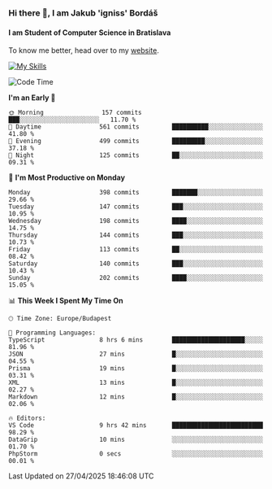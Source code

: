 ### Hi there 👋, I am Jakub 'igniss' Bordáš

#### I am Student of Computer Science in Bratislava
To know me better, head over to my [website](https://bordas.sk).

[![My Skills](https://skillicons.dev/icons?i=js,typescript,html,css,figma,svelte,vue,next,postgresql,nest,express,nodejs)](https://bordas.sk)


<!--START_SECTION:waka-->
![Code Time](http://img.shields.io/badge/Code%20Time-1%2C861%20hrs%2015%20mins-blue)

**I'm an Early 🐤** 

```text
🌞 Morning                157 commits         ███░░░░░░░░░░░░░░░░░░░░░░   11.70 % 
🌆 Daytime                561 commits         ██████████░░░░░░░░░░░░░░░   41.80 % 
🌃 Evening                499 commits         █████████░░░░░░░░░░░░░░░░   37.18 % 
🌙 Night                  125 commits         ██░░░░░░░░░░░░░░░░░░░░░░░   09.31 % 
```
📅 **I'm Most Productive on Monday** 

```text
Monday                   398 commits         ███████░░░░░░░░░░░░░░░░░░   29.66 % 
Tuesday                  147 commits         ███░░░░░░░░░░░░░░░░░░░░░░   10.95 % 
Wednesday                198 commits         ████░░░░░░░░░░░░░░░░░░░░░   14.75 % 
Thursday                 144 commits         ███░░░░░░░░░░░░░░░░░░░░░░   10.73 % 
Friday                   113 commits         ██░░░░░░░░░░░░░░░░░░░░░░░   08.42 % 
Saturday                 140 commits         ███░░░░░░░░░░░░░░░░░░░░░░   10.43 % 
Sunday                   202 commits         ████░░░░░░░░░░░░░░░░░░░░░   15.05 % 
```


📊 **This Week I Spent My Time On** 

```text
🕑︎ Time Zone: Europe/Budapest

💬 Programming Languages: 
TypeScript               8 hrs 6 mins        ████████████████████░░░░░   81.96 % 
JSON                     27 mins             █░░░░░░░░░░░░░░░░░░░░░░░░   04.55 % 
Prisma                   19 mins             █░░░░░░░░░░░░░░░░░░░░░░░░   03.31 % 
XML                      13 mins             █░░░░░░░░░░░░░░░░░░░░░░░░   02.27 % 
Markdown                 12 mins             █░░░░░░░░░░░░░░░░░░░░░░░░   02.06 % 

🔥 Editors: 
VS Code                  9 hrs 42 mins       █████████████████████████   98.29 % 
DataGrip                 10 mins             ░░░░░░░░░░░░░░░░░░░░░░░░░   01.70 % 
PhpStorm                 0 secs              ░░░░░░░░░░░░░░░░░░░░░░░░░   00.01 % 
```


 Last Updated on 27/04/2025 18:46:08 UTC
<!--END_SECTION:waka-->
